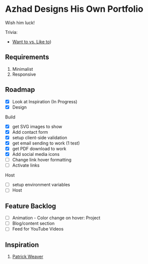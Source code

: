 # Azhad Designs His Own Portfolio

Wish him luck!

Trivia:

- [Want to vs. Like to](https://www.quora.com/What-are-the-differences-between-I-want-to-and-I-would-like-to#:~:text='I%20want%20to'%20is%20in,important%20to%20ask%20you%20nicely))

## Requirements

1. Minimalist
2. Responsive

## Roadmap

- [x] Look at Inspiration (In Progress)
- [x] Design

Build

- [x] get SVG images to show
- [x] Add contact form
- [x] setup client-side validation
- [x] get email sending to work (1 test)
- [x] get PDF download to work
- [x] Add social media icons
- [ ] Change link hover formatting
- [ ] Activate links

Host

- [ ] setup environment variables
- [ ] Host

## Feature Backlog

- [ ] Animation - Color change on hover: Project
- [ ] Blog/content section
- [ ] Feed for YouTube Videos

## Inspiration

1. [Patrick Weaver](patrickweaver.net)
